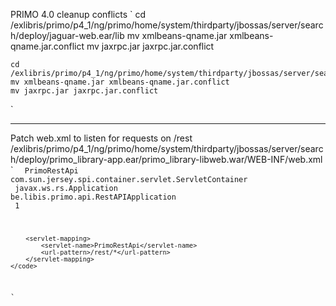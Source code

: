 
PRIMO 4.0 cleanup conflicts
`
	cd /exlibris/primo/p4_1/ng/primo/home/system/thirdparty/jbossas/server/search/deploy/jaguar-web.ear/lib
	mv xmlbeans-qname.jar xmlbeans-qname.jar.conflict
	mv jaxrpc.jar jaxrpc.jar.conflict
	 
	cd /exlibris/primo/p4_1/ng/primo/home/system/thirdparty/jbossas/server/search/lib
	mv xmlbeans-qname.jar xmlbeans-qname.jar.conflict
	mv jaxrpc.jar jaxrpc.jar.conflict
`

*** 

Patch web.xml to listen for requests on /rest
/exlibris/primo/p4_1/ng/primo/home/system/thirdparty/jbossas/server/search/deploy/primo_library-app.ear/primo_library-libweb.war/WEB-INF/web.xml
`
	<code>
		<servlet>
        		<servlet-name>PrimoRestApi</servlet-name>
        		<servlet-class>com.sun.jersey.spi.container.servlet.ServletContainer</servlet-class>
        		<init-param>
                		<param-name>javax.ws.rs.Application</param-name>
                		<param-value>be.libis.primo.api.RestAPIApplication</param-value>
        		</init-param>
        		<load-on-startup>1</load-on-startup>
    		</servlet>

		<servlet-mapping>
			<servlet-name>PrimoRestApi</servlet-name>
			<url-pattern>/rest/*</url-pattern>
		</servlet-mapping>
	</code>
`
